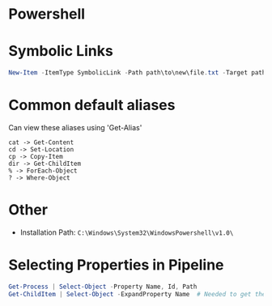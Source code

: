 # Powershell

# Symbolic Links

```powershell
New-Item -ItemType SymbolicLink -Path path\to\new\file.txt -Target path\to\already\existing\file.txt
```

# Common default aliases

Can view these aliases using 'Get-Alias'

```
cat -> Get-Content
cd -> Set-Location
cp -> Copy-Item
dir -> Get-ChildItem
% -> ForEach-Object
? -> Where-Object
```

# Other

- Installation Path: `C:\Windows\System32\WindowsPowershell\v1.0\`

# Selecting Properties in Pipeline

```powershell
Get-Process | Select-Object -Property Name, Id, Path
Get-ChildItem | Select-Object -ExpandProperty Name  # Needed to get the actual value of the property, not a new object with the property
```
